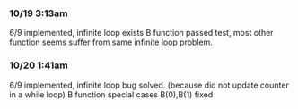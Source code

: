 ### 10/19 3:13am
6/9 implemented, infinite loop exists
B function passed test, most other function seems suffer from same infinite loop problem.

### 10/20 1:41am
6/9 implemented, infinite loop bug solved. (because did not update counter in a while loop)
B function special cases B(0),B(1) fixed
